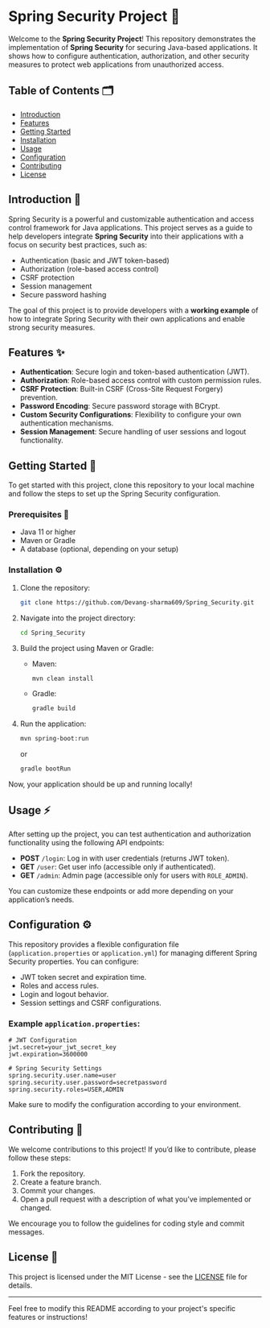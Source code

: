 # Spring Security Project 🚀

Welcome to the **Spring Security Project**! This repository demonstrates the implementation of **Spring Security** for securing Java-based applications. It shows how to configure authentication, authorization, and other security measures to protect web applications from unauthorized access.

## Table of Contents 🗂️
- [Introduction](#introduction)
- [Features](#features)
- [Getting Started](#getting-started)
- [Installation](#installation)
- [Usage](#usage)
- [Configuration](#configuration)
- [Contributing](#contributing)
- [License](#license)

## Introduction 🎯
Spring Security is a powerful and customizable authentication and access control framework for Java applications. This project serves as a guide to help developers integrate **Spring Security** into their applications with a focus on security best practices, such as:
- Authentication (basic and JWT token-based)
- Authorization (role-based access control)
- CSRF protection
- Session management
- Secure password hashing

The goal of this project is to provide developers with a **working example** of how to integrate Spring Security with their own applications and enable strong security measures.

## Features ✨
- **Authentication**: Secure login and token-based authentication (JWT).
- **Authorization**: Role-based access control with custom permission rules.
- **CSRF Protection**: Built-in CSRF (Cross-Site Request Forgery) prevention.
- **Password Encoding**: Secure password storage with BCrypt.
- **Custom Security Configurations**: Flexibility to configure your own authentication mechanisms.
- **Session Management**: Secure handling of user sessions and logout functionality.

## Getting Started 🚀

To get started with this project, clone this repository to your local machine and follow the steps to set up the Spring Security configuration.

### Prerequisites 🔧
- Java 11 or higher
- Maven or Gradle
- A database (optional, depending on your setup)
  
### Installation ⚙️
1. Clone the repository:
    ```bash
    git clone https://github.com/Devang-sharma609/Spring_Security.git
    ```

2. Navigate into the project directory:
    ```bash
    cd Spring_Security
    ```

3. Build the project using Maven or Gradle:
    - Maven:
      ```bash
      mvn clean install
      ```
    - Gradle:
      ```bash
      gradle build
      ```

4. Run the application:
    ```bash
    mvn spring-boot:run
    ```
    or
    ```bash
    gradle bootRun
    ```

Now, your application should be up and running locally!

## Usage ⚡
After setting up the project, you can test authentication and authorization functionality using the following API endpoints:

- **POST** `/login`: Log in with user credentials (returns JWT token).
- **GET** `/user`: Get user info (accessible only if authenticated).
- **GET** `/admin`: Admin page (accessible only for users with `ROLE_ADMIN`).

You can customize these endpoints or add more depending on your application’s needs.

## Configuration ⚙️

This repository provides a flexible configuration file (`application.properties` or `application.yml`) for managing different Spring Security properties. You can configure:

- JWT token secret and expiration time.
- Roles and access rules.
- Login and logout behavior.
- Session settings and CSRF configurations.

### Example `application.properties`:

```properties
# JWT Configuration
jwt.secret=your_jwt_secret_key
jwt.expiration=3600000

# Spring Security Settings
spring.security.user.name=user
spring.security.user.password=secretpassword
spring.security.roles=USER,ADMIN
```

Make sure to modify the configuration according to your environment.

## Contributing 🤝
We welcome contributions to this project! If you’d like to contribute, please follow these steps:

1. Fork the repository.
2. Create a feature branch.
3. Commit your changes.
4. Open a pull request with a description of what you’ve implemented or changed.

We encourage you to follow the guidelines for coding style and commit messages.

## License 📝
This project is licensed under the MIT License - see the [LICENSE](LICENSE) file for details.

---

Feel free to modify this README according to your project's specific features or instructions!
